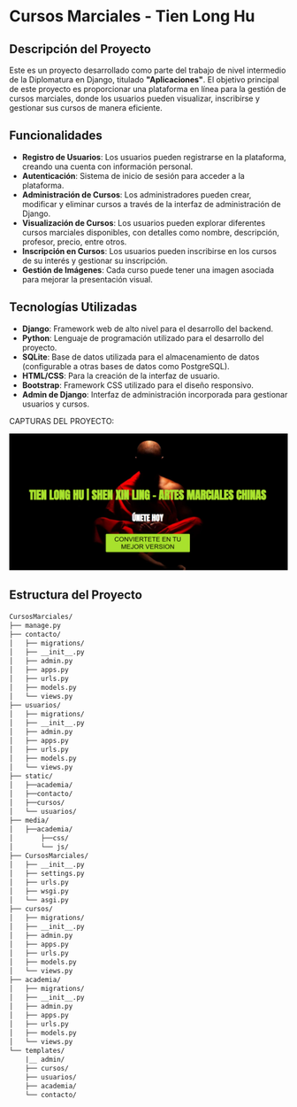 # Cursos Marciales - Tien Long Hu

## Descripción del Proyecto

Este es un proyecto desarrollado como parte del trabajo de nivel intermedio de la Diplomatura en Django, titulado **"Aplicaciones"**. El objetivo principal de este proyecto es proporcionar una plataforma en línea para la gestión de cursos marciales, donde los usuarios pueden visualizar, inscribirse y gestionar sus cursos de manera eficiente.

## Funcionalidades

- **Registro de Usuarios**: Los usuarios pueden registrarse en la plataforma, creando una cuenta con información personal.
- **Autenticación**: Sistema de inicio de sesión para acceder a la plataforma.
- **Administración de Cursos**: Los administradores pueden crear, modificar y eliminar cursos a través de la interfaz de administración de Django.
- **Visualización de Cursos**: Los usuarios pueden explorar diferentes cursos marciales disponibles, con detalles como nombre, descripción, profesor, precio, entre otros.
- **Inscripción en Cursos**: Los usuarios pueden inscribirse en los cursos de su interés y gestionar su inscripción.
- **Gestión de Imágenes**: Cada curso puede tener una imagen asociada para mejorar la presentación visual.

## Tecnologías Utilizadas

- **Django**: Framework web de alto nivel para el desarrollo del backend.
- **Python**: Lenguaje de programación utilizado para el desarrollo del proyecto.
- **SQLite**: Base de datos utilizada para el almacenamiento de datos (configurable a otras bases de datos como PostgreSQL).
- **HTML/CSS**: Para la creación de la interfaz de usuario.
- **Bootstrap**: Framework CSS utilizado para el diseño responsivo.
- **Admin de Django**: Interfaz de administración incorporada para gestionar usuarios y cursos.

CAPTURAS DEL PROYECTO:

<img src="https://github.com/eliasescalante/CursosMarciales_UTN/blob/master/media/captura.png" width="600" />

## Estructura del Proyecto

```plaintext
CursosMarciales/
├── manage.py
├── contacto/
│   ├── migrations/
│   ├── __init__.py
│   ├── admin.py
│   ├── apps.py
│   ├── urls.py
│   ├── models.py
│   └── views.py
├── usuarios/
│   ├── migrations/
│   ├── __init__.py
│   ├── admin.py
│   ├── apps.py
│   ├── urls.py
│   ├── models.py
│   └── views.py
├── static/
│   ├──academia/
│   ├──contacto/
│   ├──cursos/
│   └── usuarios/
├── media/
│   ├──academia/
│       ├──css/
│       └── js/
├── CursosMarciales/
│   ├── __init__.py
│   ├── settings.py
│   ├── urls.py
│   ├── wsgi.py
│   └── asgi.py
├── cursos/
│   ├── migrations/
│   ├── __init__.py
│   ├── admin.py
│   ├── apps.py
│   ├── urls.py
│   ├── models.py
│   └── views.py
├── academia/
│   ├── migrations/
│   ├── __init__.py
│   ├── admin.py
│   ├── apps.py
│   ├── urls.py
│   ├── models.py
│   └── views.py
└── templates/
    |__ admin/
    ├── cursos/
    ├── usuarios/
    ├── academia/
    └── contacto/